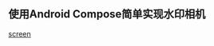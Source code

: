 ## 使用Android Compose简单实现水印相机

[screen](https://github.com/LeeLulin/WatermarkCamra/blob/main/img/screen_1.png)